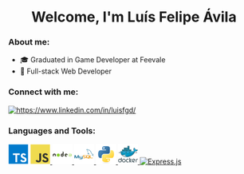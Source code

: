 <h1 align="center">Welcome, I'm Luís Felipe Ávila</h1>
<h3 align="left">About me:</h3>

- 🎓 Graduated in Game Developer at Feevale
- 💼 Full-stack Web Developer

<h3 align="left">Connect with me:</h3>
<p align="left">
<a href="https://www.linkedin.com/in/luisfgd/" target="blank"><img align="center" src="https://cdn.jsdelivr.net/npm/simple-icons@3.0.1/icons/linkedin.svg" alt="https://www.linkedin.com/in/luisfgd/" height="30" width="40" /></a>
</p>

<h3 align="left">Languages and Tools:</h3>
<p align="left"><a href="https://www.typescriptlang.org/" target="_blank"> <img src="https://raw.githubusercontent.com/devicons/devicon/master/icons/typescript/typescript-original.svg" alt="typescript" width="40" height="40"/></a> <a href="https://developer.mozilla.org/en-US/docs/Web/JavaScript" target="_blank"> <img src="https://raw.githubusercontent.com/devicons/devicon/master/icons/javascript/javascript-original.svg" alt="javascript" width="40" height="40"/> </a> <a href="https://nodejs.org" target="_blank"> <img src="https://raw.githubusercontent.com/devicons/devicon/master/icons/nodejs/nodejs-original-wordmark.svg" alt="nodejs" width="40" height="40"/> </a><a href="https://www.mysql.com/" target="_blank"> <img src="https://raw.githubusercontent.com/devicons/devicon/master/icons/mysql/mysql-original-wordmark.svg" alt="mysql" width="40" height="40"/> </a> <a href="https://www.python.org" target="_blank"> <img src="https://raw.githubusercontent.com/devicons/devicon/master/icons/python/python-original.svg" alt="python" width="40" height="40"/> </a> <a href="https://www.docker.com/" target="_blank"> <img src="https://raw.githubusercontent.com/devicons/devicon/master/icons/docker/docker-original-wordmark.svg" alt="docker" width="40" height="40"/> </a>  
<a href="https://expressjs.com" target="_blank"> <img src="https://cdn.icon-icons.com/icons2/2699/PNG/512/expressjs_logo_icon_169185.png" alt="Express.js" width="40" height="40"/></a>
</p>
